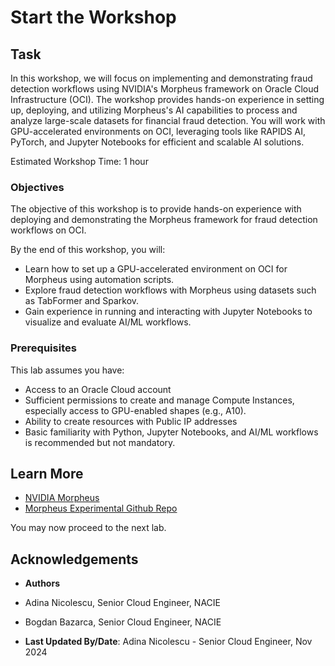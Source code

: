 # Start the Workshop

## Task

In this workshop, we will focus on implementing and demonstrating fraud detection workflows using NVIDIA's Morpheus framework on Oracle Cloud Infrastructure (OCI). The workshop provides hands-on experience in setting up, deploying, and utilizing Morpheus's AI capabilities to process and analyze large-scale datasets for financial fraud detection. You will work with GPU-accelerated environments on OCI, leveraging tools like RAPIDS AI, PyTorch, and Jupyter Notebooks for efficient and scalable AI solutions.

Estimated Workshop Time: 1 hour

### Objectives

The objective of this workshop is to provide hands-on experience with deploying and demonstrating the Morpheus framework for fraud detection workflows on OCI.

By the end of this workshop, you will:

* Learn how to set up a GPU-accelerated environment on OCI for Morpheus using automation scripts.
* Explore fraud detection workflows with Morpheus using datasets such as TabFormer and Sparkov.
* Gain experience in running and interacting with Jupyter Notebooks to visualize and evaluate AI/ML workflows.

### Prerequisites

This lab assumes you have:

* Access to an Oracle Cloud account
* Sufficient permissions to create and manage Compute Instances, especially access to GPU-enabled shapes (e.g., A10).
* Ability to create resources with Public IP addresses
* Basic familiarity with Python, Jupyter Notebooks, and AI/ML workflows is recommended but not mandatory.

## Learn More

* [NVIDIA Morpheus](https://developer.nvidia.com/morpheus-cybersecurity)
* [Morpheus Experimental Github Repo](https://github.com/nv-morpheus/morpheus-experimental/tree/branch-24.10/)

You may now proceed to the next lab.

## Acknowledgements

* **Authors** 
* Adina Nicolescu, Senior Cloud Engineer, NACIE
* Bogdan Bazarca, Senior Cloud Engineer, NACIE

* **Last Updated By/Date**: Adina Nicolescu - Senior Cloud Engineer, Nov 2024